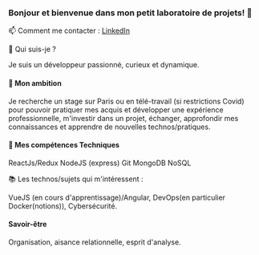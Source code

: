 ### Bonjour et bienvenue dans mon petit laboratoire de projets! 👋

📫 Comment me contacter : [LinkedIn](https://www.linkedin.com/in/hainethomas/)

📝 Qui suis-je ?

Je suis un développeur passionné, curieux et dynamique. 


#### 🚀 Mon ambition
Je recherche un stage sur Paris ou en télé-travail (si restrictions Covid) pour pouvoir pratiquer mes acquis et développer une expérience professionnelle, m'investir dans un projet, échanger, approfondir mes connaissances et apprendre de nouvelles technos/pratiques.

#### 🤖  Mes compétences Techniques

ReactJs/Redux
NodeJS (express)
Git
MongoDB
NoSQL

📚 Les technos/sujets qui m'intéressent :

VueJS (en cours d'apprentissage)/Angular,
DevOps(en particulier Docker(notions)),
Cybersécurité.

#### Savoir-être  

Organisation, aisance relationnelle, esprit d'analyse.
